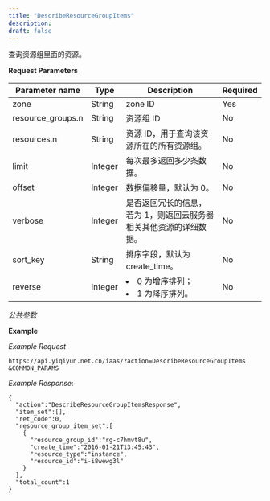 ```yaml
---
title: "DescribeResourceGroupItems"
description: 
draft: false
---
```




查询资源组里面的资源。

**Request Parameters**

| Parameter name | Type | Description | Required |
| --- | --- | --- | --- |
| zone | String | zone ID | Yes |
| resource_groups.n | String | 资源组 ID | No |
| resources.n | String | 资源 ID，用于查询该资源所在的所有资源组。 | No |
| limit | Integer | 每次最多返回多少条数据。 | No |
| offset | Integer | 数据偏移量，默认为 0。 | No |
| verbose | Integer | 是否返回冗长的信息，若为 1，则返回云服务器相关其他资源的详细数据。 | No |
| sort_key | String | 排序字段，默认为 create_time。 | No |
| reverse | Integer | <li>0 为增序排列；<li>1 为降序排列。 | No |

[_公共参数_](../../../parameters/)

**Example**

_Example Request_

```
https://api.yiqiyun.net.cn/iaas/?action=DescribeResourceGroupItems
&COMMON_PARAMS
```

_Example Response_:

```
{
  "action":"DescribeResourceGroupItemsResponse",
  "item_set":[],
  "ret_code":0,
  "resource_group_item_set":[
    {
      "resource_group_id":"rg-c7hmvt8u",
      "create_time":"2016-01-21T13:45:43",
      "resource_type":"instance",
      "resource_id":"i-i8wewg3l"
    }
  ],
  "total_count":1
}
```
